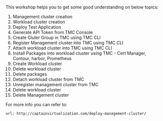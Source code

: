 This workshop helps you to get some good understanding on below topics: 

1. Management cluster creation
2. Workload cluster creation
3. Deploy Test Application
4. Generate API Token from TMC Console
5. Create Cluter Group in TMC using TMC CLI
6. Register Management cluster into TMC using TMC CLI
7. Attach workload cluster into TMC using TMC CLI
8. Install Packages into workload cluster using TMC - Cert Manager, Contour, harbor, Prometheus
9. Create Workload cluster
10. Delete workload cluster
11. Delete packages
12. Detach workload cluster from TMC
13. Unregister management cluster from TMC
14. Delete workload cluster 
15. Delete Management cluster

For more info you can refer to: 

```dashboard:open-url
url: http://captainvirtualization.com/deploy-management-cluster/
```
